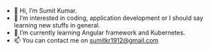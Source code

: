 - 👋 Hi, I’m Sumit Kumar.
- 👀 I’m interested in coding, application development or I should say learning new stuffs in general.
- 🌱 I’m currently learning Angular framework and Kubernetes.
- 📫 You can contact me on sumitkr1912@gmail.com

<!---
sumit1912/sumit1912 is a ✨ special ✨ repository because its `README.md` (this file) appears on your GitHub profile.
You can click the Preview link to take a look at your changes.
--->
